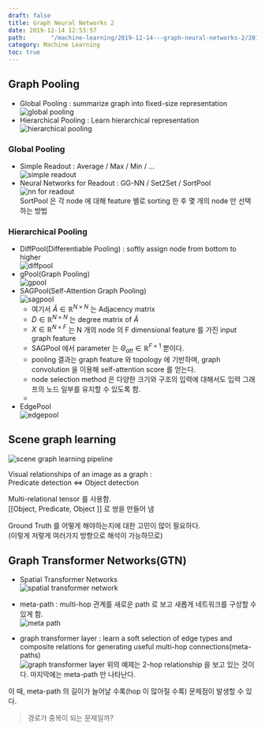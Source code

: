 ```yaml
---
draft: false
title: Graph Neural Networks 2
date: 2019-12-14 12:53:57
path:       "/machine-learning/2019-12-14---graph-neural-networks-2/2019-12-14---graph-neural-networks-2/"
category: Machine Learning
toc: true
---
```


## Graph Pooling  

- Global Pooling : summarize graph into fixed-size representation  
  ![global pooling](/assets/images/2019-12-14---graph-neural-networks-2/image1.png)  
- Hierarchical Pooling : Learn hierarchical representation  
  ![hierarchical pooling](/assets/images/2019-12-14---graph-neural-networks-2/image2.png)

### Global Pooling  

- Simple Readout : Average / Max / Min / ...  
  ![simple readout](/assets/images/2019-12-14---graph-neural-networks-2/image3.png)  
- Neural Networks for Readout : GG-NN / Set2Set / SortPool  
  ![nn for readout](/assets/images/2019-12-14---graph-neural-networks-2/image4.png)  
  SortPool 은 각 node 에 대해 feature 별로 sorting 한 후 몇 개의 node 만 선택하는 방법
  
### Hierarchical Pooling  

- DiffPool(Differentiable Pooling) : softly assign node from bottom to higher  
  ![diffpool](/assets/images/2019-12-14---graph-neural-networks-2/image5.png)  
- gPool(Graph Pooling)  
  ![gpool](/assets/images/2019-12-14---graph-neural-networks-2/image6.png)  
- SAGPool(Self-Attention Graph Pooling)  
  ![sagpool](/assets/images/2019-12-14---graph-neural-networks-2/image7.png)  
  - 여기서 $\tilde{A} \in \mathbb{R}^{N\times N}$ 는 Adjacency matrix  
  - $\tilde{D} \in \mathbb{R}^{N\times N}$ 는 degree matrix of $\tilde{A}$  
  - $X \in \mathbb{R}^{N\times F}$ 는 N 개의 node 의 F dimensional feature 를 가진 input graph feature  
  - SAGPool 에서 parameter 는 $\Theta_{att} \in \mathbb{R}^{F \times 1}$ 뿐이다.  
  - pooling 결과는 graph feature 와 topology 에 기반하며, graph convolution 을 이용해 self-attention score 를 얻는다.  
  - node selection method 은 다양한 크기와 구조의 입력에 대해서도 입력 그래프의 노드 일부를 유지할 수 있도록 함.
  - 
- EdgePool  
  ![edgepool](/assets/images/2019-12-14---graph-neural-networks-2/image8.png)

## Scene graph learning  

![scene graph learning pipeline](/assets/images/2019-12-14---graph-neural-networks-2/image9.png)

Visual relationships of an image as a graph :  
Predicate detection <=> Object detection

Multi-relational tensor 를 사용함.  
\[\[Object, Predicate, Object \]\] 로 쌍을 만들어 냄

Ground Truth 를 어떻게 해야하는지에 대한 고민이 많이 필요하다.  
(이렇게 저렇게 여러가지 방향으로 해석이 가능하므로)

## Graph Transformer Networks(GTN)

- Spatial Transformer Networks  
  ![spatial transformer network](/assets/images/2019-12-14---graph-neural-networks-2/image10.png)

- meta-path : multi-hop 관계를 새로운 path 로 보고 새롭게 네트워크를 구성할 수 있게 함.  
  ![meta path](/assets/images/2019-12-14---graph-neural-networks-2/image11.png)

- graph transformer layer : learn a soft selection of edge types and composite relations for generating useful multi-hop connections(meta-paths)  
  ![graph transformer layer](/assets/images/2019-12-14---graph-neural-networks-2/image12.png)
  위의 예제는 2-hop relationship 을 보고 있는 것이다. 마지막에는 meta-path 만 나타난다.

이 때, meta-path 의 길이가 늘어날 수록(hop 이 많아질 수록) 문제점이 발생할 수 있다.  

> 경로가 중복이 되는 문제일까?  
